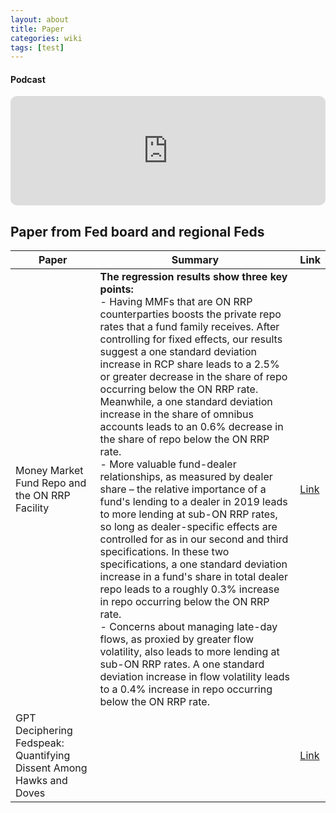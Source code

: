 ```yaml
---
layout: about
title: Paper
categories: wiki
tags: [test]
---
```


#### Podcast

<iframe allow="autoplay *; encrypted-media *; fullscreen *; clipboard-write" frameborder="0" height="175" style="width:100%;max-width:660px;overflow:hidden;border-radius:10px;" sandbox="allow-forms allow-popups allow-same-origin allow-scripts allow-storage-access-by-user-activation allow-top-navigation-by-user-activation" src="https://embed.podcasts.apple.com/jp/podcast/us-rates-death-cab-for-qt/id1481423053?i=1000634319390&l=en-US"></iframe>

<h2>Paper from Fed board and regional Feds</h2>


| Paper | Summary | Link |
|-------|---------|------|
| Money Market Fund Repo and the ON RRP Facility | **The regression results show three key points:**<br>- Having MMFs that are ON RRP counterparties boosts the private repo rates that a fund family receives. After controlling for fixed effects, our results suggest a one standard deviation increase in RCP share leads to a 2.5% or greater decrease in the share of repo occurring below the ON RRP rate. Meanwhile, a one standard deviation increase in the share of omnibus accounts leads to an 0.6% decrease in the share of repo below the ON RRP rate.<br>- More valuable fund-dealer relationships, as measured by dealer share – the relative importance of a fund's lending to a dealer in 2019 leads to more lending at sub-ON RRP rates, so long as dealer-specific effects are controlled for as in our second and third specifications. In these two specifications, a one standard deviation increase in a fund's share in total dealer repo leads to a roughly 0.3% increase in repo occurring below the ON RRP rate.<br>- Concerns about managing late-day flows, as proxied by greater flow volatility, also leads to more lending at sub-ON RRP rates. A one standard deviation increase in flow volatility leads to a 0.4% increase in repo occurring below the ON RRP rate.| [Link](https://www.federalreserve.gov/econres/notes/feds-notes/money-market-fund-repo-and-the-on-rrp-facility-20231215.html) |
| GPT Deciphering Fedspeak: Quantifying Dissent Among Hawks and Doves | | [Link](https://soc.washington.edu/sites/soc/files/documents/research/2023.findings-emnlp.434_0.pdf) |
